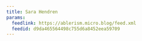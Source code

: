 ```yaml
---
title: Sara Hendren
params:
  feedlink: https://ablerism.micro.blog/feed.xml
  feedid: d9da465564498c755d6a8452eea59709
---
```

